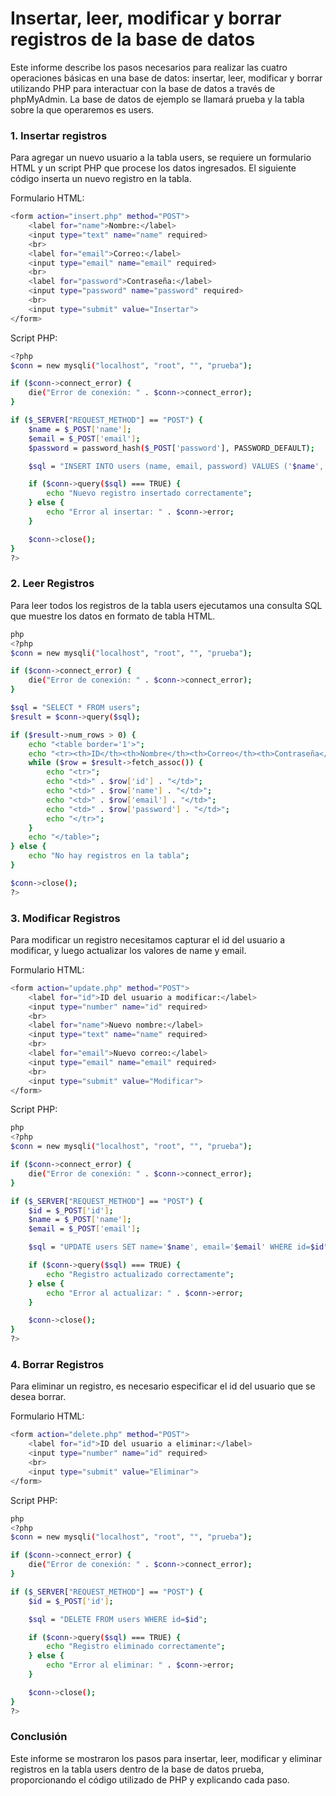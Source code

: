 # Insertar, leer, modificar y borrar registros de la base de datos

Este informe describe los pasos necesarios para realizar las cuatro operaciones básicas en una base de datos: insertar, leer, modificar y borrar utilizando PHP para interactuar con la base de datos a través de phpMyAdmin. La base de datos de ejemplo se llamará prueba y la tabla sobre la que operaremos es users.

### 1. Insertar registros

Para agregar un nuevo usuario a la tabla users, se requiere un formulario HTML y un script PHP que procese los datos ingresados. El siguiente código inserta un nuevo registro en la tabla.

Formulario HTML:
```bash
<form action="insert.php" method="POST">
    <label for="name">Nombre:</label>
    <input type="text" name="name" required>
    <br>
    <label for="email">Correo:</label>
    <input type="email" name="email" required>
    <br>
    <label for="password">Contraseña:</label>
    <input type="password" name="password" required>
    <br>
    <input type="submit" value="Insertar">
</form>
```

Script PHP: 
```bash
<?php
$conn = new mysqli("localhost", "root", "", "prueba");

if ($conn->connect_error) {
    die("Error de conexión: " . $conn->connect_error);
}

if ($_SERVER["REQUEST_METHOD"] == "POST") {
    $name = $_POST['name'];
    $email = $_POST['email'];
    $password = password_hash($_POST['password'], PASSWORD_DEFAULT);

    $sql = "INSERT INTO users (name, email, password) VALUES ('$name', '$email', '$password')";

    if ($conn->query($sql) === TRUE) {
        echo "Nuevo registro insertado correctamente";
    } else {
        echo "Error al insertar: " . $conn->error;
    }

    $conn->close();
}
?>
```

### 2. Leer Registros

Para leer todos los registros de la tabla users ejecutamos una consulta SQL que muestre los datos en formato de tabla HTML.

```bash
php
<?php
$conn = new mysqli("localhost", "root", "", "prueba");

if ($conn->connect_error) {
    die("Error de conexión: " . $conn->connect_error);
}

$sql = "SELECT * FROM users";
$result = $conn->query($sql);

if ($result->num_rows > 0) {
    echo "<table border='1'>";
    echo "<tr><th>ID</th><th>Nombre</th><th>Correo</th><th>Contraseña</th></tr>";
    while ($row = $result->fetch_assoc()) {
        echo "<tr>";
        echo "<td>" . $row['id'] . "</td>";
        echo "<td>" . $row['name'] . "</td>";
        echo "<td>" . $row['email'] . "</td>";
        echo "<td>" . $row['password'] . "</td>";
        echo "</tr>";
    }
    echo "</table>";
} else {
    echo "No hay registros en la tabla";
}

$conn->close();
?>
```

### 3. Modificar Registros 
Para modificar un registro necesitamos capturar el id del usuario a modificar, y luego actualizar los valores de name y email.

Formulario HTML:
```bash
<form action="update.php" method="POST">
    <label for="id">ID del usuario a modificar:</label>
    <input type="number" name="id" required>
    <br>
    <label for="name">Nuevo nombre:</label>
    <input type="text" name="name" required>
    <br>
    <label for="email">Nuevo correo:</label>
    <input type="email" name="email" required>
    <br>
    <input type="submit" value="Modificar">
</form>
```

Script PHP:
```bash
php
<?php
$conn = new mysqli("localhost", "root", "", "prueba");

if ($conn->connect_error) {
    die("Error de conexión: " . $conn->connect_error);
}

if ($_SERVER["REQUEST_METHOD"] == "POST") {
    $id = $_POST['id'];
    $name = $_POST['name'];
    $email = $_POST['email'];

    $sql = "UPDATE users SET name='$name', email='$email' WHERE id=$id";

    if ($conn->query($sql) === TRUE) {
        echo "Registro actualizado correctamente";
    } else {
        echo "Error al actualizar: " . $conn->error;
    }

    $conn->close();
}
?>
```

### 4. Borrar Registros 
Para eliminar un registro, es necesario especificar el id del usuario que se desea borrar.

Formulario HTML:
```bash
<form action="delete.php" method="POST">
    <label for="id">ID del usuario a eliminar:</label>
    <input type="number" name="id" required>
    <br>
    <input type="submit" value="Eliminar">
</form>
```

Script PHP: 
```bash
php
<?php
$conn = new mysqli("localhost", "root", "", "prueba");

if ($conn->connect_error) {
    die("Error de conexión: " . $conn->connect_error);
}

if ($_SERVER["REQUEST_METHOD"] == "POST") {
    $id = $_POST['id'];

    $sql = "DELETE FROM users WHERE id=$id";

    if ($conn->query($sql) === TRUE) {
        echo "Registro eliminado correctamente";
    } else {
        echo "Error al eliminar: " . $conn->error;
    }

    $conn->close();
}
?>
```

### Conclusión
Este informe se mostraron los pasos para insertar, leer, modificar y eliminar registros en la tabla users dentro de la base de datos prueba, proporcionando el código utilizado de PHP y explicando cada paso.